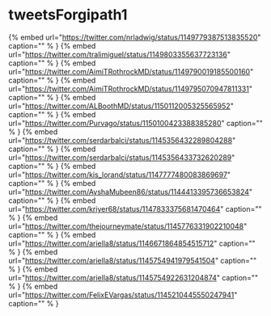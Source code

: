 # tweetsForgipath1

{% embed url="https://twitter.com/nrladwig/status/1149779387513835520"  caption="" % }
{% embed url="https://twitter.com/tralimiguel/status/1149803355637723136"  caption="" % }
{% embed url="https://twitter.com/AimiTRothrockMD/status/1149790019185500160"  caption="" % }
{% embed url="https://twitter.com/AimiTRothrockMD/status/1149795070947811331"  caption="" % }
{% embed url="https://twitter.com/ALBoothMD/status/1150112005325565952"  caption="" % }
{% embed url="https://twitter.com/Purvago/status/1150100423388385280"  caption="" % }
{% embed url="https://twitter.com/serdarbalci/status/1145356432289804288"  caption="" % }
{% embed url="https://twitter.com/serdarbalci/status/1145356433732620289"  caption="" % }
{% embed url="https://twitter.com/kis_lorand/status/1147777480083869697"  caption="" % }
{% embed url="https://twitter.com/AyshaMubeen86/status/1144413395736653824"  caption="" % }
{% embed url="https://twitter.com/kriyer68/status/1147833375681470464"  caption="" % }
{% embed url="https://twitter.com/thejourneymate/status/1145776331902210048"  caption="" % }
{% embed url="https://twitter.com/ariella8/status/1146671864854515712"  caption="" % }
{% embed url="https://twitter.com/ariella8/status/1145754941979541504"  caption="" % }
{% embed url="https://twitter.com/ariella8/status/1145754922631204874"  caption="" % }
{% embed url="https://twitter.com/FelixEVargas/status/1145210445550247941"  caption="" % }
